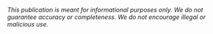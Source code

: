 *This publication is meant for informational purposes only. We do not guarantee accuracy or completeness. We do not encourage illegal or malicious use.*